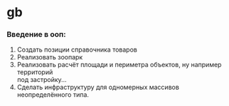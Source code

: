 # gb
### Введение в ооп:
1. Создать позиции справочника товаров
2. Реализовать зоопарк
3. Реализовать расчёт площади и периметра объектов, ну например территорий  
под застройку...
4. Сделать инфраструктуру для одномерных массивов неопределённого типа.